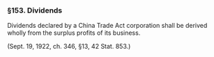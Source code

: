 ### §153. Dividends ###

Dividends declared by a China Trade Act corporation shall be derived wholly from the surplus profits of its business.

(Sept. 19, 1922, ch. 346, §13, 42 Stat. 853.)